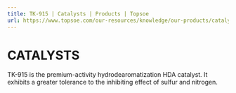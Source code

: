 ```yaml
---
title: TK-915 | Catalysts | Products | Topsoe
url: https://www.topsoe.com/our-resources/knowledge/our-products/catalysts/tk-915#main-content
---
```


# CATALYSTS

TK-915 is the premium-activity hydrodearomatization HDA catalyst. It exhibits a greater tolerance to the inhibiting effect of sulfur and nitrogen.